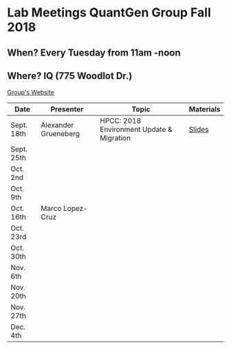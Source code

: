 # Lab Meetings QuantGen Group Fall 2018

## When? Every Tuesday from 11am -noon

## Where? IQ (775 Woodlot Dr.)

[Group's Website](http://quantgen.github.io/)

| Date           | Presenter     |  Topic        |  Materials    |
| -------------  | ------------- | ------------- | ------------- |
| Sept. 18th | Alexander Grueneberg | HPCC: 2018 Environment Update & Migration | [Slides](https://slides.agrueneberg.info/2018-09-18-hpcc-environment-update-and-migration.html) |
| Sept. 25th   |  | |  |
| Oct. 2nd   |  | |  |
| Oct. 9th   |  | |  |
| Oct. 16th   | Marco Lopez-Cruz | |  |
| Oct. 23rd  |  | |  |
| Oct. 30th  |  | |  |
| Nov. 6th   |  | |  |
| Nov. 20th   |  | |  |
| Nov. 27th   |  | |  |
| Dec. 4th   |  | |  |

